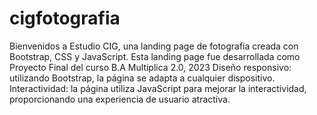 # cigfotografia
Bienvenidos a Estudio CIG, una landing page de fotografía creada con Bootstrap, CSS y JavaScript.
Esta landing page fue desarrollada como Proyecto Final del curso B.A Multiplica 2.0, 2023
Diseño responsivo: utilizando Bootstrap, la página se adapta a cualquier dispositivo.
Interactividad: la página utiliza JavaScript para mejorar la interactividad, proporcionando una experiencia de usuario atractiva.

